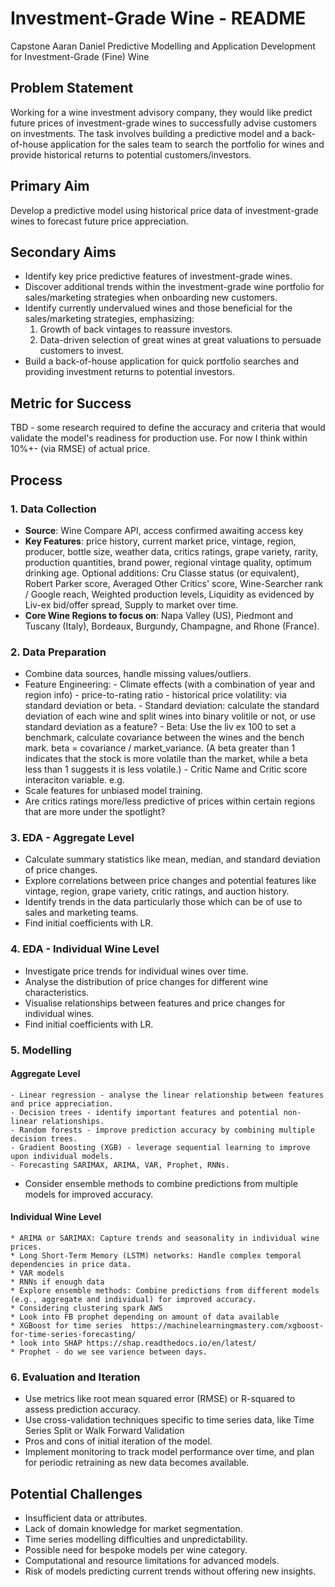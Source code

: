 # Investment-Grade Wine - README 
Capstone Aaran Daniel
Predictive Modelling and Application Development for Investment-Grade (Fine) Wine

## Problem Statement
Working for a wine investment advisory company, they would like predict future prices of investment-grade wines to successfully advise customers on investments. The task involves building a predictive model and a back-of-house application for the sales team to search the portfolio for wines and provide historical returns to potential customers/investors.

## Primary Aim
Develop a predictive model using historical price data of investment-grade wines to forecast future price appreciation.

## Secondary Aims
- Identify key price predictive features of investment-grade wines.<br>
- Discover additional trends within the investment-grade wine portfolio for sales/marketing strategies when onboarding new customers.<br>
- Identify currently undervalued wines and those beneficial for the sales/marketing strategies, emphasizing:<br>
  1. Growth of back vintages to reassure investors.<br>
  2. Data-driven selection of great wines at great valuations to persuade customers to invest.<br>
- Build a back-of-house application for quick portfolio searches and providing investment returns to potential investors.<br>

## Metric for Success
TBD - some research required to define the accuracy and criteria that would validate the model's readiness for production use.
For now I think within 10%+- (via RMSE) of actual price. 

## Process

### 1. Data Collection
- **Source**: Wine Compare API, access confirmed awaiting access key
- **Key Features**: price history, current market price, vintage, region, producer, bottle size, weather data, critics ratings, grape variety, rarity, production quantities, brand power, regional vintage quality, optimum drinking age. Optional additions: Cru Classe status (or equivalent), Robert Parker score, Averaged Other Critics' score, Wine-Searcher rank / Google reach, Weighted production levels, Liquidity as evidenced by Liv-ex bid/offer spread, Supply to market over time.
- **Core Wine Regions to focus on**: Napa Valley (US), Piedmont and Tuscany (Italy), Bordeaux, Burgundy, Champagne, and Rhone (France).

### 2. Data Preparation
- Combine data sources, handle missing values/outliers.
- Feature Engineering: 
        - Climate effects (with a combination of year and region info)
        - price-to-rating ratio
        - historical price volatility: via standard deviation or beta. 
                - Standard deviation: calculate the standard deviation of each wine and split wines into binary volitile or not, or use standard deviation as a feature?
                - Beta: Use the liv ex 100 to set a benchmark, calculate covariance between the wines and the bench mark. beta = covariance / market_variance. (A beta greater than 1 indicates that the stock is more volatile than the market, while a beta less than 1 suggests it is less volatile.)
        - Critic Name and Critic score interaciton variable. e.g. 
- Scale features for unbiased model training.
- Are critics ratings more/less predictive of prices within certain regions that are more under the spotlight?

### 3. EDA - Aggregate Level
- Calculate summary statistics like mean, median, and standard deviation of price changes.
- Explore correlations between price changes and potential features like vintage, region, grape variety, critic ratings, and auction history.
- Identify trends in the data particularly those which can be of use to sales and marketing teams. 
- Find initial coefficients with LR.

### 4. EDA - Individual Wine Level
- Investigate price trends for individual wines over time.
- Analyse the distribution of price changes for different wine characteristics.
- Visualise relationships between features and price changes for individual wines.
- Find initial coefficients with LR.

### 5. Modelling
#### Aggregate Level
    - Linear regression - analyse the linear relationship between features and price appreciation.
    - Decision trees - identify important features and potential non-linear relationships.
    - Random forests - improve prediction accuracy by combining multiple decision trees.
    - Gradient Boosting (XGB) - leverage sequential learning to improve upon individual models.
    - Forecasting SARIMAX, ARIMA, VAR, Prophet, RNNs.
- Consider ensemble methods to combine predictions from multiple models for improved accuracy.

#### Individual Wine Level
    * ARIMA or SARIMAX: Capture trends and seasonality in individual wine prices.
    * Long Short-Term Memory (LSTM) networks: Handle complex temporal dependencies in price data.
    * VAR models
    * RNNs if enough data 
    * Explore ensemble methods: Combine predictions from different models (e.g., aggregate and individual) for improved accuracy.
    * Considering clustering spark AWS 
    * Look into FB prophet depending on amount of data available 
    * XGBoost for time series  https://machinelearningmastery.com/xgboost-for-time-series-forecasting/ 
    * look into SHAP https://shap.readthedocs.io/en/latest/ 
    * Prophet - do we see varience between days. 

### 6. Evaluation and Iteration
- Use metrics like root mean squared error (RMSE) or R-squared to assess prediction accuracy.
- Use cross-validation techniques specific to time series data, like Time Series Split or Walk Forward Validation
- Pros and cons of initial iteration of the model. 
- Implement monitoring to track model performance over time, and plan for periodic retraining as new data becomes available.

## Potential Challenges
- Insufficient data or attributes.
- Lack of domain knowledge for market segmentation.
- Time series modelling difficulties and unpredictability. 
- Possible need for bespoke models per wine category.
- Computational and resource limitations for advanced models.
- Risk of models predicting current trends without offering new insights.

